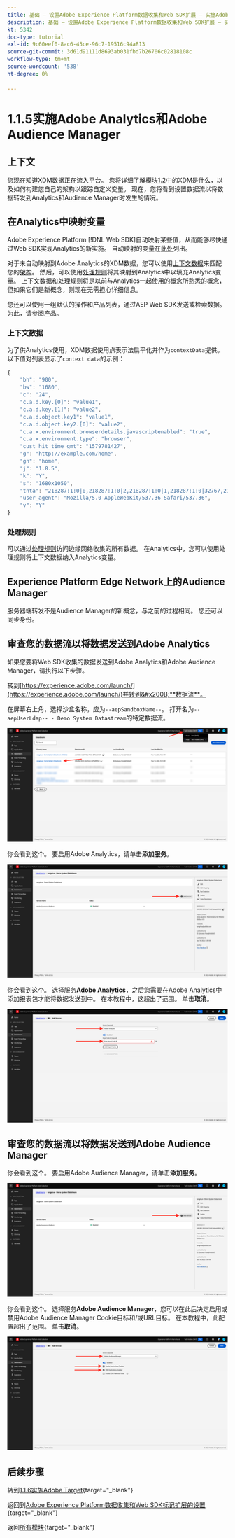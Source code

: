 ```yaml
---
title: 基础 — 设置Adobe Experience Platform数据收集和Web SDK扩展 — 实施Adobe Analytics和Adobe Audience Manager
description: 基础 — 设置Adobe Experience Platform数据收集和Web SDK扩展 — 实施Adobe Analytics和Adobe Audience Manager
kt: 5342
doc-type: tutorial
exl-id: 9c60eef0-8ac6-45ce-96c7-19516c94a813
source-git-commit: 3d61d91111d8693ab031fbd7b26706c02818108c
workflow-type: tm+mt
source-wordcount: '538'
ht-degree: 0%

---
```


# 1.1.5实施Adobe Analytics和Adobe Audience Manager

## 上下文

您现在知道XDM数据正在流入平台。 您将详细了解[模块1.2](./../dc1.2/data-ingestion.md)中的XDM是什么，以及如何构建您自己的架构以跟踪自定义变量。 现在，您将看到设置数据流以将数据转发到Analytics和Audience Manager时发生的情况。

## 在Analytics中映射变量

Adobe Experience Platform [!DNL Web SDK]自动映射某些值，从而能够尽快通过Web SDK实现Analytics的新实施。 自动映射的变量在[此处](https://experienceleague.adobe.com/docs/experience-platform/edge/data-collection/adobe-analytics/automatically-mapped-vars.html?lang=zh-Hans#data-collection)列出。

对于未自动映射到Adobe Analytics的XDM数据，您可以使用[上下文数据](https://experienceleague.adobe.com/docs/analytics/implementation/vars/page-vars/contextdata.html?lang=zh-Hans)来匹配您的[架构](https://experienceleague.adobe.com/docs/experience-platform/xdm/schema/composition.html?lang=zh-Hans)。 然后，可以使用[处理规则](https://experienceleague.adobe.com/docs/analytics/admin/admin-tools/processing-rules/processing-rules-configuration/t-processing-rules.html?lang=zh-Hans)将其映射到Analytics中以填充Analytics变量。 上下文数据和处理规则将是以前与Analytics一起使用的概念所熟悉的概念，但如果它们是新概念，则现在无需担心详细信息。

您还可以使用一组默认的操作和产品列表，通过AEP Web SDK发送或检索数据。 为此，请参阅[产品](https://experienceleague.adobe.com/docs/experience-platform/edge/data-collection/collect-commerce-data.html?lang=zh-Hans#data-collection)。

### 上下文数据

为了供Analytics使用，XDM数据使用点表示法扁平化并作为`contextData`提供。 以下值对列表显示了`context data`的示例：

```javascript
{
    "bh": "900",
    "bw": "1680",
    "c": "24",
    "c.a.d.key.[0]": "value1",
    "c.a.d.key.[1]": "value2",
    "c.a.d.object.key1": "value1",
    "c.a.d.object.key2.[0]": "value2",
    "c.a.x.environment.browserdetails.javascriptenabled": "true",
    "c.a.x.environment.type": "browser",
    "cust_hit_time_gmt": "1579781427",
    "g": "http://example.com/home",
    "gn": "home",
    "j": "1.8.5",
    "k": "Y",
    "s": "1680x1050",
    "tnta": "218287:1:0|0,218287:1:0|2,218287:1:0|1,218287:1:0|32767,218287:1:01,218287:1:0|0,218287:1:0|1,218287:1:0|0,218287:1:0|1",
    "user_agent": "Mozilla/5.0 AppleWebKit/537.36 Safari/537.36",
    "v": "Y"
}
```

### 处理规则

可以通过[处理规则](https://experienceleague.adobe.com/docs/analytics/admin/admin-tools/processing-rules/processing-rules-configuration/t-processing-rules.html?lang=zh-Hans)访问边缘网络收集的所有数据。 在Analytics中，您可以使用处理规则将上下文数据纳入Analytics变量。

## Experience Platform Edge Network上的Audience Manager

服务器端转发不是Audience Manager的新概念，与之前的过程相同。 您还可以同步身份。

## 审查您的数据流以将数据发送到Adobe Analytics

如果您要将Web SDK收集的数据发送到Adobe Analytics和Adobe Audience Manager，请执行以下步骤。

转到[https://experience.adobe.com/launch/](https://experience.adobe.com/launch/)并转到&#x200B;**数据流**。

在屏幕右上角，选择沙盒名称，应为`--aepSandboxName--`。 打开名为`--aepUserLdap-- - Demo System Datastream`的特定数据流。

![单击左侧导航栏中的“Edge配置”图标](./images/edgeconfig1b.png)

你会看到这个。 要启用Adobe Analytics，请单击&#x200B;**添加服务**。

![AEP调试器](./images/aa2.png)

你会看到这个。 选择服务&#x200B;**Adobe Analytics**，之后您需要在Adobe Analytics中添加报表包才能将数据发送到中。 在本教程中，这超出了范围。 单击&#x200B;**取消**。

![AEP调试器](./images/aa3.png)

## 审查您的数据流以将数据发送到Adobe Audience Manager

你会看到这个。 要启用Adobe Audience Manager，请单击&#x200B;**添加服务**。

![AEP调试器](./images/aa2.png)

你会看到这个。 选择服务&#x200B;**Adobe Audience Manager**，您可以在此后决定启用或禁用Adobe Audience Manager Cookie目标和/或URL目标。 在本教程中，此配置超出了范围。 单击&#x200B;**取消**。

![AEP调试器](./images/aam1.png)

## 后续步骤

转到[1.1.6实施Adobe Target](./ex6.md){target="_blank"}

返回到[Adobe Experience Platform数据收集和Web SDK标记扩展的设置](./data-ingestion-launch-web-sdk.md){target="_blank"}

返回[所有模块](./../../../../overview.md){target="_blank"}
